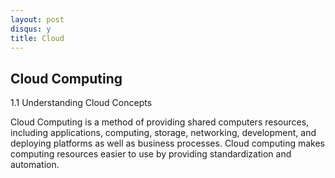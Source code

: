 ```yaml
---
layout: post
disqus: y
title: Cloud
---
```


Cloud Computing
---------------

1.1 Understanding Cloud Concepts

Cloud Computing is a method of providing shared computers resources, including applications, computing, storage, networking, development,
and deploying platforms as well as business processes. Cloud computing makes computing resources easier to use by providing standardization and automation.
        
            
